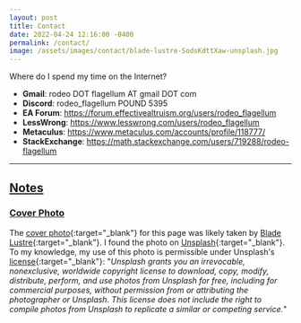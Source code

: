 ```yaml
---
layout: post
title: Contact
date: 2022-04-24 12:16:00 -0400
permalink: /contact/
image: /assets/images/contact/blade-lustre-SodsKdttXaw-unsplash.jpg
---
```


Where do I spend my time on the Internet?

- __Gmail__: rodeo DOT flagellum AT gmail DOT com
- __Discord__: rodeo_flagellum POUND 5395
- __EA Forum__: <https://forum.effectivealtruism.org/users/rodeo_flagellum>
- __LessWrong__: <https://www.lesswrong.com/users/rodeo_flagellum>
- __Metaculus__: <https://www.metaculus.com/accounts/profile/118777/>
- __StackExchange__: <https://math.stackexchange.com/users/719288/rodeo-flagellum>

---

## [Notes](#notes)

### [Cover Photo](#cover-photo)

The [cover photo][cover_photo]{:target="_blank"} for this page was likely taken by [Blade Lustre][author]{:target="_blank"}. I found the photo on [Unsplash][unsplash]{:target="_blank"}. To my knowledge, my use of this photo is permissible under Unsplash's [license][lic]{:target="_blank"}: "_Unsplash grants you an irrevocable, nonexclusive, worldwide copyright license to download, copy, modify, distribute, perform, and use photos from Unsplash for free, including for commercial purposes, without permission from or attributing the photographer or Unsplash. This license does not include the right to compile photos from Unsplash to replicate a similar or competing service._"


[cover_photo]: https://unsplash.com/photos/SodsKdttXaw "https://unsplash.com/photos/SodsKdttXaw"

[author]: https://unsplash.com/@zh9c418 "https://unsplash.com/@zh9c418"

[lic]: https://unsplash.com/license "https://unsplash.com/license"

[unsplash]: https://unsplash.com/ "https://unsplash.com/"
